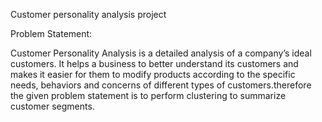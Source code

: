 Customer personality analysis project


Problem Statement:


Customer Personality Analysis is a detailed analysis of a company’s ideal customers. It helps a business to better understand its customers and makes it easier for them to modify products according to the specific needs, behaviors and concerns of different types of customers.therefore the given problem statement is to perform clustering to summarize customer segments.
